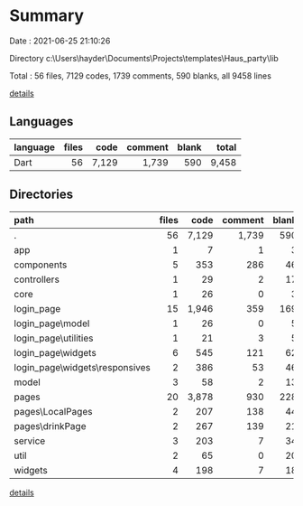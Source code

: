 # Summary

Date : 2021-06-25 21:10:26

Directory c:\Users\hayder\Documents\Projects\templates\Haus_party\lib

Total : 56 files,  7129 codes, 1739 comments, 590 blanks, all 9458 lines

[details](details.md)

## Languages
| language | files | code | comment | blank | total |
| :--- | ---: | ---: | ---: | ---: | ---: |
| Dart | 56 | 7,129 | 1,739 | 590 | 9,458 |

## Directories
| path | files | code | comment | blank | total |
| :--- | ---: | ---: | ---: | ---: | ---: |
| . | 56 | 7,129 | 1,739 | 590 | 9,458 |
| app | 1 | 7 | 1 | 3 | 11 |
| components | 5 | 353 | 286 | 46 | 685 |
| controllers | 1 | 29 | 2 | 17 | 48 |
| core | 1 | 26 | 0 | 3 | 29 |
| login_page | 15 | 1,946 | 359 | 169 | 2,474 |
| login_page\model | 1 | 26 | 0 | 5 | 31 |
| login_page\utilities | 1 | 21 | 3 | 5 | 29 |
| login_page\widgets | 6 | 545 | 121 | 62 | 728 |
| login_page\widgets\responsives | 2 | 386 | 53 | 46 | 485 |
| model | 3 | 58 | 2 | 13 | 73 |
| pages | 20 | 3,878 | 930 | 228 | 5,036 |
| pages\LocalPages | 2 | 207 | 138 | 44 | 389 |
| pages\drinkPage | 2 | 267 | 139 | 21 | 427 |
| service | 3 | 203 | 7 | 34 | 244 |
| util | 2 | 65 | 0 | 20 | 85 |
| widgets | 4 | 198 | 7 | 18 | 223 |

[details](details.md)